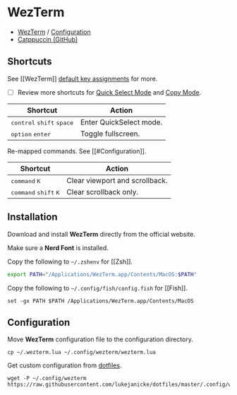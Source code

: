 # WezTerm

- [WezTerm](https://wezfurlong.org/wezterm/index.html) / [Configuration](https://wezfurlong.org/wezterm/config/files.html)
- [Catppuccin (GitHub)](https://github.com/catppuccin/wezterm)

## Shortcuts

See [[WezTerm]] [default key assignments](https://wezfurlong.org/wezterm/config/default-keys.html) for more.

- [ ] Review more shortcuts for [Quick Select Mode](https://wezfurlong.org/wezterm/quickselect.html) and [Copy Mode](https://wezfurlong.org/wezterm/copymode.html). 

| Shortcut                                             | Action                  |
| ---------------------------------------------------- | ----------------------- |
| <kbd>control</kbd> <kbd>shift</kbd> <kbd>space</kbd> | Enter QuickSelect mode. |
| <kbd>option</kbd> <kbd>enter</kbd>                   | Toggle fullscreen.      |

Re-mapped commands. See [[#Configuration]].

| Shortcut                                         | Action                         |
| ------------------------------------------------ | ------------------------------ |
| <kbd>command</kbd> <kbd>K</kbd>                  | Clear viewport and scrollback. |
| <kbd>command</kbd> <kbd>shift</kbd> <kbd>K</kbd> | Clear scrollback only.         |

## Installation

Download and install **WezTerm** directly from the official website.

Make sure a **Nerd Font** is installed.

Copy the following to `~/.zshenv` for [[Zsh]].

```zsh
export PATH="/Applications/WezTerm.app/Contents/MacOS:$PATH"
```

Copy the following to `~/.config/fish/config.fish` for [[Fish]].

```shell
set -gx PATH $PATH /Applications/WezTerm.app/Contents/MacOS
```
## Configuration

Move **WezTerm** configuration file to the configuration directory.

```shell
cp ~/.wezterm.lua ~/.config/wezterm/wezterm.lua
```

Get custom configuration from [dotfiles](https://github.com/lukejanicke/dotfiles).

```shell
wget -P ~/.config/wezterm https://raw.githubusercontent.com/lukejanicke/dotfiles/master/.config/wezterm/wezterm.lua
```
